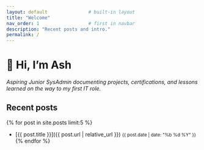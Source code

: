 ```yaml
---
layout: default               # built-in layout
title: "Welcome"
nav_order: 1                  # first in navbar
description: "Recent posts and intro."
permalink: /
---
```


# 👋 Hi, I’m Ash

_Aspiring Junior SysAdmin documenting projects, certifications, and lessons learned on the way to my first IT role._

## Recent posts
{% for post in site.posts limit:5 %}
- [{{ post.title }}]({{ post.url | relative_url }}) <small>{{ post.date | date: "%b %d %Y" }}</small>
{% endfor %}

